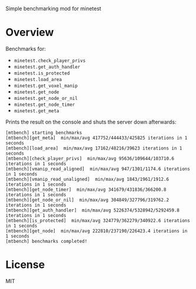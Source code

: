 
Simple benchmarking mod for minetest

# Overview

Benchmarks for:
* `minetest.check_player_privs`
* `minetest.get_auth_handler`
* `minetest.is_protected`
* `minetest.load_area`
* `minetest.get_voxel_manip`
* `minetest.get_node`
* `minetest.get_node_or_nil`
* `minetest.get_node_timer`
* `minetest.get_meta`


Prints the result on the console and shuts the server down afterwards:

```
[mtbench] starting benchmarks
[mtbench][get_meta]  min/max/avg 417752/444433/425825 iterations in 1 seconds
[mtbench][load_area]  min/max/avg 17162/48216/39623 iterations in 1 seconds
[mtbench][check_player_privs]  min/max/avg 95636/109644/103710.6 iterations in 1 seconds
[mtbench][vmanip_read_aligned]  min/max/avg 947/1301/1174.6 iterations in 1 seconds
[mtbench][vmanip_read_unaligned]  min/max/avg 1843/1961/1912.6 iterations in 1 seconds
[mtbench][get_node_timer]  min/max/avg 341679/431836/366200.8 iterations in 1 seconds
[mtbench][get_node_or_nil]  min/max/avg 304849/327796/319762.2 iterations in 1 seconds
[mtbench][get_auth_handler]  min/max/avg 5226374/5328942/5292459.8 iterations in 1 seconds
[mtbench][is_protected]  min/max/avg 324779/362279/340922.6 iterations in 1 seconds
[mtbench][get_node]  min/max/avg 222810/237190/226423.4 iterations in 1 seconds
[mtbench] benchmarks completed!
```

# License

MIT
